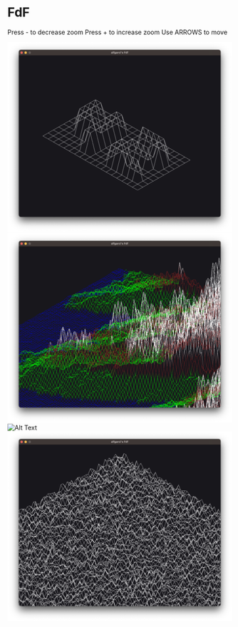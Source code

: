 # FdF
  Press - to decrease zoom
	Press + to increase zoom
  Use ARROWS to move

![Alt Text](images/42.png)
![Alt Text](images/t1.png)
![Alt Text](images/julia.png)
![Alt Text](images/100-6.png)
